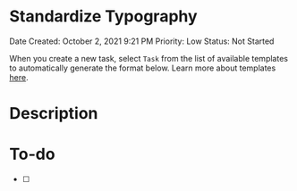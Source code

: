 # Standardize Typography

Date Created: October 2, 2021 9:21 PM
Priority: Low
Status: Not Started

When you create a new task, select `Task` from the list of available templates to automatically generate the format below. Learn more about templates [here](https://www.notion.so/Database-templates-454ed5ab5bd24226b58d176697bd7e10).

# Description

# **To-do**

- [ ]